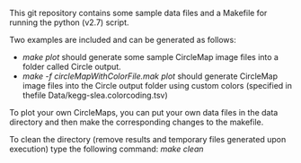 This git repository contains some sample data files and a Makefile for running the python (v2.7) script.

Two examples are included and can be generated as follows: 
- *make plot* should generate some sample CircleMap image files into a folder called Circle output.
- *make -f circleMapWithColorFile.mak plot* should generate CircleMap image files into the Circle output folder using custom colors (specified in thefile Data/kegg-slea.colorcoding.tsv)

To plot your own CircleMaps, you can put your own data files in the data directory and then make the corresponding changes to the makefile.

To clean the directory (remove results and temporary files generated upon execution) type the following command: *make clean*
